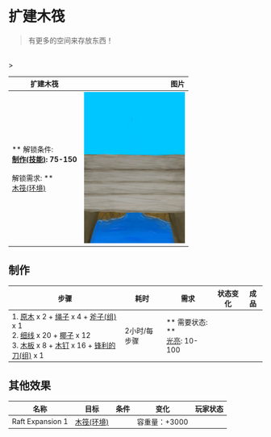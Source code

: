 # 扩建木筏  
> 有更多的空间来存放东西！  
<br>  
>   
  
  扩建木筏  |   图片   
 ----  |  ----:   
 ** 解锁条件: **<br>[制作(技能)](Skill_Crafting.md): 75-150<br><br>** 解锁需求: **<br>[木筏(环境)](Env_Raft.md)  |  <img decoding="async" src="Sprite/Expansion.png" href="a.md" style="max-width:300px;max-height:300px;">   
  
## 制作  
步骤  |  耗时  |  需求  |  状态变化  |  成品  
----  |  ----  |  ----  |  ----  |  ----  
1. [原木](Log.md) x 2 + [绳子](Rope.md) x 4 + [斧子(组)](GpTag_Axe.md) x 1<br>2. [细线](CordFiber.md) x 20 + [椰子](Coconut.md) x 12<br>3. [木板](Plank.md) x 8 + [木钉](Treenail.md) x 16 + [锋利的刀(组)](GpTag_CutterAdv.md) x 1  |  2小时/每步骤  |  ** 需要状态: **<br>[光亮](Light.md): 10-100  |    |    
## 其他效果  
名称  |  目标  |  条件  |  变化  |  玩家状态  
----  |  ----  |  ----  |  ----  |  ----  
Raft Expansion 1  |  [木筏(环境)](Env_Raft.md)  |    |  容重量：+3000  |    
